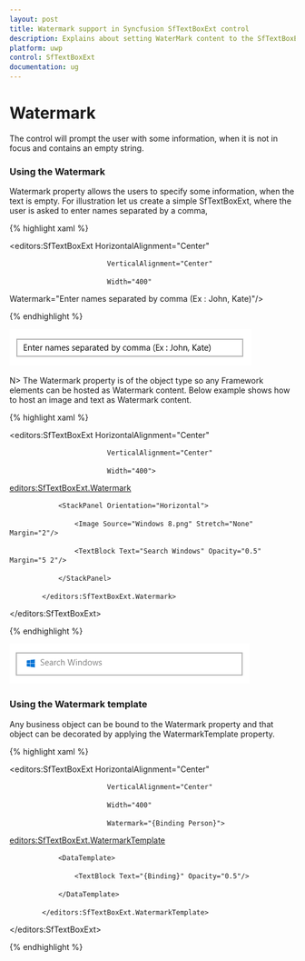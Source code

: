 ```yaml
---
layout: post
title: Watermark support in Syncfusion SfTextBoxExt control
description: Explains about setting WaterMark content to the SfTextBoxExt control.
platform: uwp
control: SfTextBoxExt
documentation: ug
---
```


# Watermark 

The control will prompt the user with some information, when it is not in focus and contains an empty string.

### Using the Watermark

Watermark property allows the users to specify some information, when the text is empty. For illustration let us create a simple SfTextBoxExt, where the user is asked to enter names separated by a comma,


{% highlight xaml %}

<editors:SfTextBoxExt HorizontalAlignment="Center" 

                            VerticalAlignment="Center" 

                            Width="400"

Watermark="Enter names separated by comma (Ex : John, Kate)"/>

{% endhighlight %}

![Watermark](Watermark_images/Watermark_img1.png)

N>  The Watermark property is of the object type so any Framework elements can be hosted as Watermark content. Below example shows how to host an image and text as Watermark content.

{% highlight xaml %}

<editors:SfTextBoxExt HorizontalAlignment="Center" 

                            VerticalAlignment="Center" 

                            Width="400">

<editors:SfTextBoxExt.Watermark>

                <StackPanel Orientation="Horizontal">

                    <Image Source="Windows 8.png" Stretch="None" Margin="2"/>

                    <TextBlock Text="Search Windows" Opacity="0.5" Margin="5 2"/>

                </StackPanel>

            </editors:SfTextBoxExt.Watermark>

</editors:SfTextBoxExt>

{% endhighlight %}


![Watermark](Watermark_images/Watermark_img3.png)


### Using the Watermark template

Any business object can be bound to the Watermark property and that object can be decorated by applying the WatermarkTemplate property.

{% highlight xaml %}

<editors:SfTextBoxExt HorizontalAlignment="Center" 

                            VerticalAlignment="Center" 

                            Width="400"

                            Watermark="{Binding Person}">

<editors:SfTextBoxExt.WatermarkTemplate>

                <DataTemplate>

                    <TextBlock Text="{Binding}" Opacity="0.5"/>

                </DataTemplate>

            </editors:SfTextBoxExt.WatermarkTemplate>

</editors:SfTextBoxExt>

{% endhighlight %}

